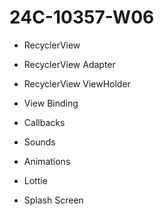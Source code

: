 # 24C-10357-W06

* RecyclerView
* RecyclerView Adapter
* RecyclerView ViewHolder
* View Binding
* Callbacks

* Sounds
* Animations
* Lottie
* Splash Screen
